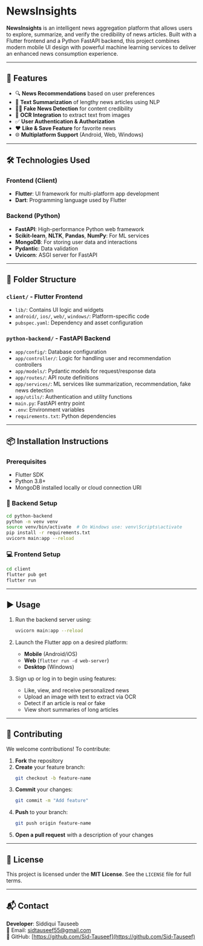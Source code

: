 # NewsInsights

**NewsInsights** is an intelligent news aggregation platform that allows users to explore, summarize, and verify the credibility of news articles. Built with a Flutter frontend and a Python FastAPI backend, this project combines modern mobile UI design with powerful machine learning services to deliver an enhanced news consumption experience.

---

## 🚀 Features

- 🔍 **News Recommendations** based on user preferences  
- 🧠 **Text Summarization** of lengthy news articles using NLP  
- 🕵️‍♂️ **Fake News Detection** for content credibility  
- 🧾 **OCR Integration** to extract text from images  
- ✅ **User Authentication & Authorization**  
- ❤️ **Like & Save Feature** for favorite news  
- 🌐 **Multiplatform Support** (Android, Web, Windows)  

---

## 🛠️ Technologies Used

### Frontend (Client)
- **Flutter**: UI framework for multi-platform app development  
- **Dart**: Programming language used by Flutter  

### Backend (Python)
- **FastAPI**: High-performance Python web framework  
- **Scikit-learn**, **NLTK**, **Pandas**, **NumPy**: For ML services  
- **MongoDB**: For storing user data and interactions  
- **Pydantic**: Data validation  
- **Uvicorn**: ASGI server for FastAPI  

---

## 🧰 Folder Structure

### `client/` - Flutter Frontend
- `lib/`: Contains UI logic and widgets  
- `android/`, `ios/`, `web/`, `windows/`: Platform-specific code  
- `pubspec.yaml`: Dependency and asset configuration  

### `python-backend/` - FastAPI Backend
- `app/config/`: Database configuration  
- `app/controller/`: Logic for handling user and recommendation controllers  
- `app/models/`: Pydantic models for request/response data  
- `app/routes/`: API route definitions  
- `app/services/`: ML services like summarization, recommendation, fake news detection  
- `app/utils/`: Authentication and utility functions  
- `main.py`: FastAPI entry point  
- `.env`: Environment variables  
- `requirements.txt`: Python dependencies  

---

## 📦 Installation Instructions

### Prerequisites
- Flutter SDK  
- Python 3.8+  
- MongoDB installed locally or cloud connection URI  

### 🔧 Backend Setup
```bash
cd python-backend
python -m venv venv
source venv/bin/activate  # On Windows use: venv\Scripts\activate
pip install -r requirements.txt
uvicorn main:app --reload
```

### 💻 Frontend Setup
```bash
cd client
flutter pub get
flutter run
```

---

## ▶️ Usage

1. Run the backend server using:
   ```bash
   uvicorn main:app --reload
   ```

2. Launch the Flutter app on a desired platform:
   - **Mobile** (Android/iOS)
   - **Web** (`flutter run -d web-server`)
   - **Desktop** (Windows)

3. Sign up or log in to begin using features:
   - Like, view, and receive personalized news  
   - Upload an image with text to extract via OCR  
   - Detect if an article is real or fake  
   - View short summaries of long articles  

---

## 🤝 Contributing

We welcome contributions! To contribute:

1. **Fork** the repository  
2. **Create** your feature branch:
   ```bash
   git checkout -b feature-name
   ```
3. **Commit** your changes:
   ```bash
   git commit -m "Add feature"
   ```
4. **Push** to your branch:
   ```bash
   git push origin feature-name
   ```
5. **Open a pull request** with a description of your changes  

---

## 📄 License

This project is licensed under the **MIT License**. See the `LICENSE` file for full terms.

---

## 📬 Contact

**Developer**: Siddiqui Tauseeb  
📧 Email: [sidtauseef55@gmail.com](mailto:sidtauseef20020204@gmail.com)  
🔗 GitHub: [https://github.com/Sid-Tauseef](https://github.com/Sid-Tauseef)
